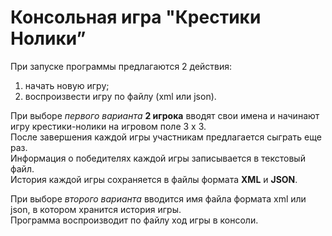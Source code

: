 # Консольная игра "Крестики Нолики”

При запуске программы предлагаются 2 действия:
1) начать новую игру;
2) воспроизвести игру по файлу (xml или json).

При выборе _первого варианта_ **2 игрока** вводят свои имена и начинают игру крестики-нолики на игровом поле 3 x 3.   
После завершения каждой игры участникам предлагается сыграть еще раз.   
Информация о победителях каждой игры записывается в текстовый файл.    
История каждой игры сохраняется в файлы формата **XML** и **JSON**.  

При выборе _второго варианта_ вводится имя файла формата xml или json, в котором хранится история игры.   
Программа воспроизводит по файлу ход игры в консоли.

